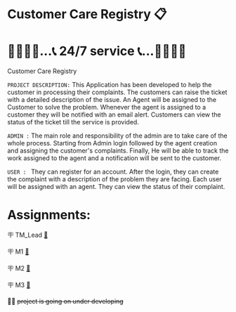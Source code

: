 # Customer Care Registry :clipboard:
# :office_worker::woman_office_worker:...:telephone_receiver: 24/7 service :telephone_receiver:...:office_worker::woman_office_worker:
Customer Care Registry

`PROJECT DESCRIPTION:`
      This Application has been developed to help the customer in processing their complaints. The customers can raise the ticket with a detailed description of the issue. An Agent will be assigned to the Customer to solve the problem. Whenever the agent is assigned to a customer they will be notified with an email alert. Customers can view the status of the ticket till the service is provided.

`ADMIN :`
The main role and responsibility of the admin are to take care of the whole process. Starting from Admin login followed by the agent creation and assigning the customer's complaints. Finally, He will be able to track the work assigned to the agent and a notification will be sent to the customer.

`USER : `
They can register for an account. After the login, they can create the complaint with a description of the problem they are facing. Each user will be assigned with an agent. They can view the status of their complaint.


# Assignments:
:placard: TM_Lead [:link:](https://github.com/IBM-EPBL/IBM-Project-1439-1663911671/tree/main/Assignment/TM_Lead(Tamil_Murasu))

:placard: M1 [:link:](https://github.com/IBM-EPBL/IBM-Project-1439-1663911671/tree/main/Assignment/M1(Micheal_Raj))

:placard: M2 [:link:](https://github.com/IBM-EPBL/IBM-Project-1439-1663911671/tree/main/Assignment/M2(Kamaleshwaran))

:placard: M3 [:link:](https://github.com/IBM-EPBL/IBM-Project-1439-1663911671/tree/main/Assignment/M3(Sebastin_john_paul))

:technologist: ~~project is  going on under developing~~
